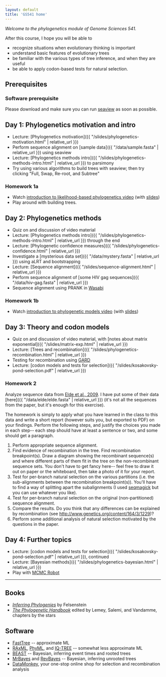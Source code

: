 ```yaml
---
layout: default
title: 'GS541 home'
---
```


<!--
https://docs.google.com/document/d/1bDTYk5WPVvvuVzD3DEVma-03TxJL5bjbYpwMvIwHRNE/edit
-->

_Welcome to the phylogenetics module of Genome Sciences 541._

After this course, I hope you will be able to

* recognize situations when evolutionary thinking is important
* understand basic features of evolutionary trees
* be familiar with the various types of tree inference, and when they are useful
* be able to apply codon-based tests for natural selection.


## Prerequisites

### Software prerequisite

Please download and make sure you can run [seaview](http://doua.prabi.fr/software/seaview) as soon as possible.

## Day 1: Phylogenetics motivation and intro

* Lecture: [Phylogenetics motivation]({{ "/slides/phylogenetics-motivation.html" | relative_url }})
* Perform sequence alignment on [sample data]({{ "/data/sample.fasta" | relative_url }}) using seaview
* Lecture: [Phylogenetics methods intro]({{ "/slides/phylogenetics-methods-intro.html" | relative_url }}) to parsimony
* Try using various algorithms to build trees with seaview; then try clicking "Full, Swap, Re-root, and Subtree"

### Homework 1a

* Watch [introduction to likelihood-based phylogenetics video](https://www.youtube.com/watch?v=1r4z0YJq580) (with [slides](https://github.com/phyloseminar/phyloseminar.org/blob/master/material/76lewis/phyloseminar-lewis-part1.pdf))
* Play around with building trees.


## Day 2: Phylogenetics methods

* Quiz on and discussion of video material
* Lecture: [Phylogenetics methods intro]({{ "/slides/phylogenetics-methods-intro.html" | relative_url }}) through the end
* Lecture: [Phylogenetic confidence measures]({{ "/slides/phylogenetics-confidence.html" | relative_url }})
* Investigate a [mysterious data set]({{ "/data/mystery.fasta" | relative_url }}) using aLRT and bootstrapping
* Lecture: [Sequence alignment]({{ "/slides/sequence-alignment.html" | relative_url }})
* Perform sequence alignment of [some HIV gag sequences]({{ "/data/hiv-gag.fasta" | relative_url }})
* Sequence alignment using PRANK in [Wasabi](http://wasabiapp.org)

### Homework 1b

* Watch [introduction to phylogenetic models video](https://www.youtube.com/watch?v=UsLeY0wZr4Y) (with [slides](https://github.com/phyloseminar/phyloseminar.org/blob/master/material/77lewis/phyloseminar-lewis-part2.pdf))

## Day 3: Theory and codon models

* Quiz on and discussion of video material, with [notes about matrix exponential]({{ "/slides/matrix-exp.html" | relative_url }})
* Lecture: [Trees and recombination]({{ "/slides/phylogenetics-recombination.html" | relative_url }})
* Testing for recombination using [GARD](http://datamonkey.org/gard)
* Lecture: [codon models and tests for selection]({{ "/slides/kosakovsky-pond-selection.pdf" | relative_url }})

### Homework 2

Analyze sequence data from [Elde et al., 2009](https://www.nature.com/articles/nature07529).
I have put some of their data [here]({{ "/data/elde/elde.fasta" | relative_url }}) (it's not all the sequences from the paper, but it's enough for this exercise).

The homework is simply to apply what you have learned in the class to this data and write a short report (however suits you, but exported to PDF) on your findings.
Perform the following steps, and justify the choices you made in each step-- each step should have at least a sentence or two, and some should get a paragraph.

1. Perform appropriate sequence alignment.
1. Find evidence of recombination in the tree. Find recombination breakpoint(s). Draw a diagram showing the recombinant sequence(s) and where different parts of them fit in the tree on the non-recombinant sequence sets. You don't have to get fancy here-- feel free to draw it out on paper or the whiteboard, then take a photo of it for your report.
1. Test for per-branch natural selection on the various partitions (i.e. the sub-alignments between the recombination breakpoint(s)). You'll have to find a way of splitting apart the subalignments (I used [seqmagick](http://seqmagick.readthedocs.io/en/latest/) but you can use whatever you like).
1. Test for per-branch natural selection on the original (non-partitioned) sequence alignment.
1. Compare the results. Do you think that any differences can be explained by recombination (see <http://www.genetics.org/content/164/3/1229>)?
1. Perform some additional analysis of natural selection motivated by the questions in the paper.


## Day 4: Further topics

* Lecture: [codon models and tests for selection]({{ "/slides/kosakovsky-pond-selection.pdf" | relative_url }}), continued
* Lecture: [Bayesian methods]({{ "/slides/phylogenetics-bayesian.html" | relative_url }})
* Play with [MCMC Robot](https://phylogeny.uconn.edu/mcmc-robot/)


<hr>


## Books
* [*Inferring Phylogenies*](http://www.sinauer.com/detail.php?id=1775) by Felsenstein
* [*The Phylogenetic Handbook*](http://www.cambridge.org/gb/knowledge/isbn/item2327447/?site_locale=en_GB) edited by Lemey, Salemi, and Vandamme, chapters by the stars


## Software

* [FastTree](http://www.microbesonline.org/fasttree/) -- approximate ML
* [RAxML](http://wwwkramer.in.tum.de/exelixis/software.html), [PhyML](http://www.atgc-montpellier.fr/phyml/), and [IQ-TREE](http://www.iqtree.org/) -- somewhat less approximate ML
* [BEAST](http://beast.bio.ed.ac.uk/) -- Bayesian, inferring event times and rooted trees
* [MrBayes](http://mrbayes.csit.fsu.edu/) and [RevBayes](http://revbayes.github.io/) -- Bayesian, inferring unrooted trees
* [DataMonkey](http://datamonkey.org), your one-stop online shop for selection and recombination analysis
